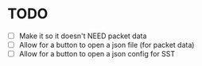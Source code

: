 # TODO

- [ ] Make it so it doesn't NEED packet data
- [ ] Allow for a button to open a json file (for packet data)
- [ ] Allow for a button to open a json config for SST
